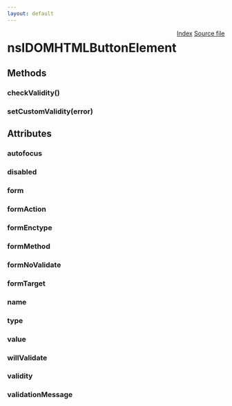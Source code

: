 ```yaml
---
layout: default
---
```

<div class='links' style='float:right'><a href="../index.html">Index</a>
<a href="http://dxr.mozilla.org/mozilla-central/source/dom/interfaces/html/nsIDOMHTMLButtonElement.idl">Source file</a>
</div>

# nsIDOMHTMLButtonElement #

## Methods ##

### checkValidity() ###

### setCustomValidity(error) ###

## Attributes ##

### autofocus ###

### disabled ###

### form ###

### formAction ###

### formEnctype ###

### formMethod ###

### formNoValidate ###

### formTarget ###

### name ###

### type ###

### value ###

### willValidate ###

### validity ###

### validationMessage ###
